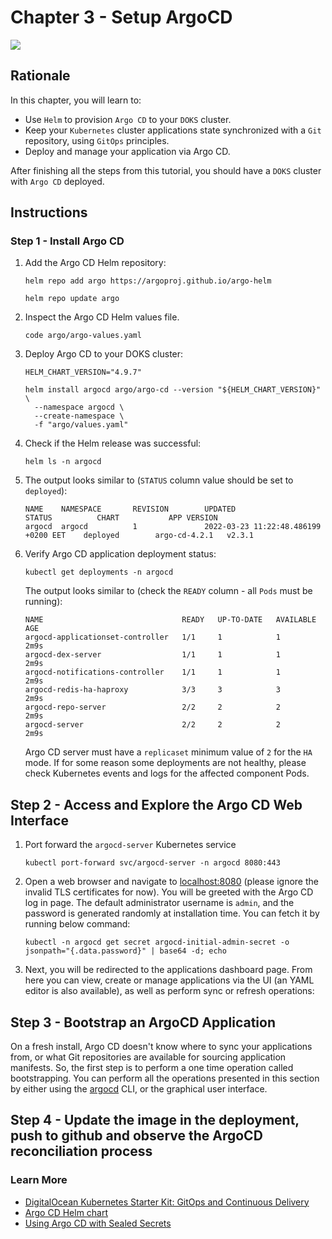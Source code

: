 # Chapter 3 - Setup ArgoCD

![](https://raw.githubusercontent.com/digitalocean/Kubernetes-Starter-Kit-Developers/main/15-continuous-delivery-using-gitops/assets/images/argocd_overview.png)

## Rationale 
In this chapter, you will learn to:

- Use `Helm` to provision `Argo CD` to your `DOKS` cluster.
- Keep your `Kubernetes` cluster applications state synchronized with a `Git` repository, using `GitOps` principles.
- Deploy and manage your application via Argo CD.

After finishing all the steps from this tutorial, you should have a `DOKS` cluster with `Argo CD` deployed. 

## Instructions
### Step 1 - Install Argo CD
1. Add the Argo CD Helm repository:
    ```shell
    helm repo add argo https://argoproj.github.io/argo-helm

    helm repo update argo 
    ```
1. Inspect the Argo CD Helm values file.
    ```shell
    code argo/argo-values.yaml
    ```
1. Deploy Argo CD to your DOKS cluster:
    ```shell
    HELM_CHART_VERSION="4.9.7"

    helm install argocd argo/argo-cd --version "${HELM_CHART_VERSION}" \
      --namespace argocd \
      --create-namespace \
      -f "argo/values.yaml"
    ```
1. Check if the Helm release was successful:
    ```shell
    helm ls -n argocd
    ```
1. The output looks similar to (`STATUS` column value should be set to `deployed`):
    ```text
    NAME    NAMESPACE       REVISION        UPDATED                                 STATUS          CHART           APP VERSION
    argocd  argocd          1               2022-03-23 11:22:48.486199 +0200 EET    deployed        argo-cd-4.2.1   v2.3.1
    ```
1. Verify Argo CD application deployment status:
    ```shell
    kubectl get deployments -n argocd
    ```

    The output looks similar to (check the `READY` column - all `Pods` must be running):

    ```text
    NAME                               READY   UP-TO-DATE   AVAILABLE   AGE
    argocd-applicationset-controller   1/1     1            1           2m9s
    argocd-dex-server                  1/1     1            1           2m9s
    argocd-notifications-controller    1/1     1            1           2m9s
    argocd-redis-ha-haproxy            3/3     3            3           2m9s
    argocd-repo-server                 2/2     2            2           2m9s
    argocd-server                      2/2     2            2           2m9s
    ```
    Argo CD server must have a `replicaset` minimum value of `2` for the `HA` mode. If for some reason some deployments are not healthy, please check Kubernetes events and logs for the affected component Pods.

## Step 2 - Access and Explore the Argo CD Web Interface
1. Port forward the `argocd-server` Kubernetes service
    ```shell
    kubectl port-forward svc/argocd-server -n argocd 8080:443
    ```
1. Open a web browser and navigate to [localhost:8080](http://localhost:8080) (please ignore the invalid TLS certificates for now). You will be greeted with the Argo CD log in page. The default administrator username is `admin`, and the password is generated randomly at installation time. You can fetch it by running below command:
    ```shell
    kubectl -n argocd get secret argocd-initial-admin-secret -o jsonpath="{.data.password}" | base64 -d; echo
    ```
1. Next, you will be redirected to the applications dashboard page. From here you can view, create or manage applications via the UI (an YAML editor is also available), as well as perform sync or refresh operations:

## Step 3 - Bootstrap an ArgoCD Application

On a fresh install, Argo CD doesn't know where to sync your applications from, or what Git repositories are available for sourcing application manifests. So, the first step is to perform a one time operation called bootstrapping. You can perform all the operations presented in this section by either using the [argocd](https://argo-cd.readthedocs.io/en/stable/cli_installation) CLI, or the graphical user interface.

## Step 4 -  Update the image in the deployment, push to github and observe the ArgoCD reconciliation process

### Learn More
- [DigitalOcean Kubernetes Starter Kit: GitOps and Continuous Delivery](https://github.com/digitalocean/Kubernetes-Starter-Kit-Developers/tree/main/15-continuous-delivery-using-gitops)
- [Argo CD Helm chart](https://github.com/argoproj/argo-helm/tree/master/charts/argo-cd) 
- [Using Argo CD with Sealed Secrets](https://utkuozdemir.org/blog/argocd-helm-secrets)